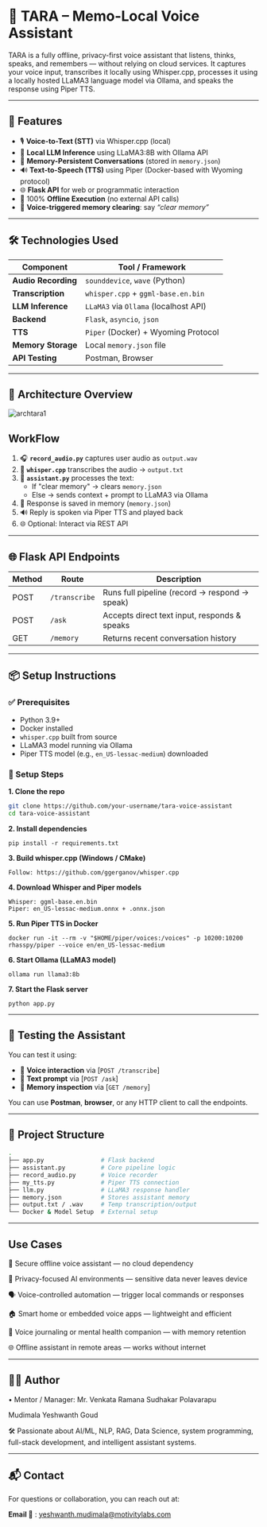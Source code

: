 # 🤖 TARA – Memo-Local Voice Assistant

TARA is a fully offline, privacy-first voice assistant that listens, thinks, speaks, and remembers — without relying on cloud services. It captures your voice input, transcribes it locally using Whisper.cpp, processes it using a locally hosted LLaMA3 language model via Ollama, and speaks the response using Piper TTS.

---

## 📌 Features

- 🎙️ **Voice-to-Text (STT)** via Whisper.cpp (local)
- 🤖 **Local LLM Inference** using LLaMA3:8B with Ollama API
- 🧠 **Memory-Persistent Conversations** (stored in `memory.json`)
- 🔊 **Text-to-Speech (TTS)** using Piper (Docker-based with Wyoming protocol)
- 🌐 **Flask API** for web or programmatic interaction
- 🔐 100% **Offline Execution** (no external API calls)
- 🧹 **Voice-triggered memory clearing**: say _“clear memory”_

---

## 🛠️ Technologies Used

| Component            |        Tool / Framework             |
|----------------------|-------------------------------------|
| **Audio Recording**  | `sounddevice`, `wave` (Python)      |
| **Transcription**    | `whisper.cpp` + `ggml-base.en.bin`  |
| **LLM Inference**    | `LLaMA3` via `Ollama` (localhost API)|
| **Backend**          | `Flask`, `asyncio`, `json`          |
| **TTS**              | `Piper` (Docker) + Wyoming Protocol |
| **Memory Storage**   | Local `memory.json` file            |
| **API Testing**      | Postman, Browser                    |

---

## 🧩 Architecture Overview

![archtara1](https://github.com/user-attachments/assets/27b45a43-6838-40f1-9dd0-1ecdc252e5cf)

## WorkFlow

1. 🎧 **`record_audio.py`** captures user audio as `output.wav`
2. 🧠 **`whisper.cpp`** transcribes the audio → `output.txt`
3. 🧩 **`assistant.py`** processes the text:
   - If "clear memory" → clears `memory.json`
   - Else → sends context + prompt to LLaMA3 via Ollama
4. 🧠 Response is saved in memory (`memory.json`)
5. 🔊 Reply is spoken via Piper TTS and played back
6. 🌐 Optional: Interact via REST API

---

## 🌐 Flask API Endpoints

| Method | Route         | Description                                   |
|--------|---------------|---------------------------------------------- |
| POST   | `/transcribe` | Runs full pipeline (record → respond → speak) |
| POST   | `/ask`        | Accepts direct text input, responds & speaks  |
| GET    | `/memory`     | Returns recent conversation history           |

---

## 📦 Setup Instructions

### ✅ Prerequisites
- Python 3.9+
- Docker installed
- `whisper.cpp` built from source
- LLaMA3 model running via Ollama
- Piper TTS model (e.g., `en_US-lessac-medium`) downloaded

### 🔧 Setup Steps

**1. Clone the repo**
```bash
git clone https://github.com/your-username/tara-voice-assistant
cd tara-voice-assistant
```

**2. Install dependencies**
```
pip install -r requirements.txt
```

**3. Build whisper.cpp (Windows / CMake)**
```
Follow: https://github.com/ggerganov/whisper.cpp
```

**4. Download Whisper and Piper models**
```
Whisper: ggml-base.en.bin
Piper: en_US-lessac-medium.onnx + .onnx.json
```

**5. Run Piper TTS in Docker**
```
docker run -it --rm -v "$HOME/piper/voices:/voices" -p 10200:10200 rhasspy/piper --voice en/en_US-lessac-medium
```

**6. Start Ollama (LLaMA3 model)**
```
ollama run llama3:8b
```

**7. Start the Flask server**
```
python app.py
```
---
## 🧪 Testing the Assistant

You can test it using:

- 🎤 **Voice interaction** via [`POST /transcribe`]
- 💬 **Text prompt** via [`POST /ask`]
- 🧠 **Memory inspection** via [`GET /memory`]

You can use **Postman**, **browser**, or any HTTP client to call the endpoints.

---

## 📁 Project Structure

```bash
.
├── app.py                # Flask backend
├── assistant.py          # Core pipeline logic
├── record_audio.py       # Voice recorder
├── my_tts.py             # Piper TTS connection
├── llm.py                # LLaMA3 response handler
├── memory.json           # Stores assistant memory
├── output.txt / .wav     # Temp transcription/output
└── Docker & Model Setup  # External setup
```
---

## Use Cases

🔐 Secure offline voice assistant — no cloud dependency

🧠 Privacy-focused AI environments — sensitive data never leaves device

🗣️ Voice-controlled automation — trigger local commands or responses

🏠 Smart home or embedded voice apps — lightweight and efficient

💬 Voice journaling or mental health companion — with memory retention

🌐 Offline assistant in remote areas — works without internet

---

## 🙋‍♂️ Author

• Mentor / Manager: Mr. Venkata Ramana Sudhakar Polavarapu

Mudimala Yeshwanth Goud

🛠️ Passionate about AI/ML, NLP, RAG, Data Science, system programming, full-stack development, and intelligent assistant systems.


---
## 📬 Contact
For questions or collaboration, you can reach out at:

**Email 📧** : yeshwanth.mudimala@motivitylabs.com
